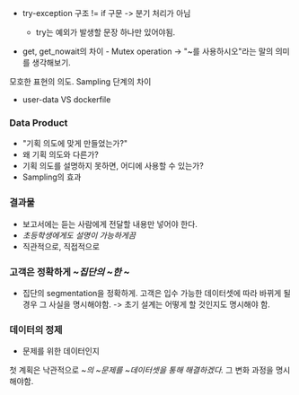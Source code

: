 - try-exception 구조 != if 구문
-> 분기 처리가 아님
  - try는 예외가 발생할 문장 하나만 있어야됨.

- get, get_nowait의 차이 - Mutex operation
-> "~를 사용하시오"라는 말의 의미를 생각해보기.

모호한 표현의 의도.
Sampling 단계의 차이

- user-data VS dockerfile

### Data Product
- "기획 의도에 맞게 만들었는가?"
- 왜 기획 의도와 다른가?
- 기획 의도를 설명하지 못하면, 어디에 사용할 수 있는가?
- Sampling의 효과

### 결과물
- 보고서에는 듣는 사람에게 전달할 내용만 넣어야 한다.
- *초등학생에게도 설명이 가능하게끔*
- 직관적으로, 직접적으로

### 고객은 정확하게 *~집단의 ~한 ~*
- 집단의 segmentation을 정확하게.
고객은 입수 가능한 데이터셋에 따라 바뀌게 될 경우 그 사실을 명시해야함. -> 초기 설계는 어떻게 할 것인지도 명시해야 함.

### 데이터의 정제
- 문제를 위한 데이터인지

첫 계획은 낙관적으로 *~의 ~문제를 ~데이터셋을 통해 해결하겠다.*
그 변화 과정을 명시해야함.